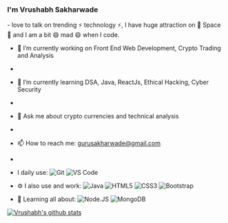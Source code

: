 <h3>I'm Vrushabh Sakharwade</h3>
- love to talk on trending ⚡ technology ⚡, I have huge attraction on 🔭 Space 🔭 and I am a bit 😄 mad 😄 when I code.

- 🔭 I’m currently working on Front End Web Development, Crypto Trading and Analysis
- 
- 🌱 I’m currently learning DSA, Java, ReactJs, Ethical Hacking, Cyber Security
- 
- 💬 Ask me about crypto currencies and technical analysis
- 
- 📫 How to reach me: gurusakharwade@gmail.com
- 
-  I daily use:
  ![Git](https://img.shields.io/badge/-Git-black?style=plastic&logo=git)
  ![VS Code](https://img.shields.io/badge/-VS%20Code-007ACC?style=plastic&logo=visual-studio-code)

 -  ⚙️ I also use and work:
 ![Java](https://img.shields.io/badge/-java-3f4441?style=plastic&logo=java)
 ![HTML5](https://img.shields.io/badge/-HTML5-E34F26?style=plastic&logo=html5&logoColor=white)
 ![CSS3](https://img.shields.io/badge/-CSS3-1572B6?style=plastic&logo=css3)
 ![Bootstrap](https://img.shields.io/badge/-Bootstrap-563D7C?style=plastic&logo=bootstrap)
 
- 🌱 Learning all about:
  ![Node.JS](https://img.shields.io/badge/-Node.JS-black?style=plastic&logo=Node.js) 
  ![MongoDB](https://img.shields.io/badge/-MongoDB-black?style=plastic&logo=mongodb)
  

[![Vrushabh's github stats](https://github-readme-stats.vercel.app/api?username=gurusakharwade&theme=dark&show_icons=true)](https://github.com/gurusakharwade)


